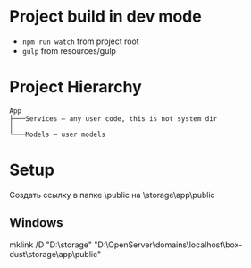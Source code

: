 # Project build in dev mode

+ ```npm run watch``` from project root
+ ```gulp``` from resources/gulp

# Project Hierarchy

```
App
├───Services — any user code, this is not system dir
│
└───Models — user models
```

# Setup
Создать ссылку в папке \public на \storage\app\public

## Windows
mklink /D "D:\storage" "D:\OpenServer\domains\localhost\box-dust\storage\app\public"
